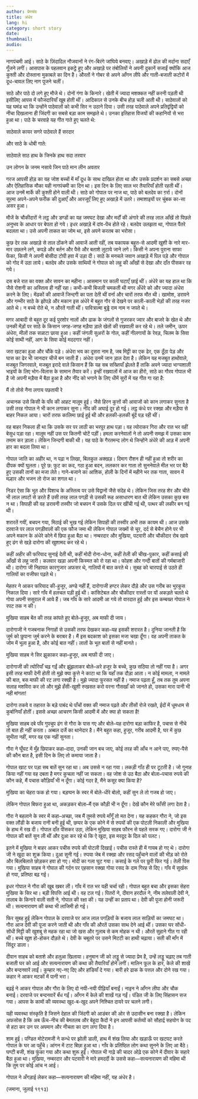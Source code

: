 ```yaml
---
author: प्रेमचंद
title: अंधेर
lang: hi
category: short story
date: 
thumbnail: 
audio:
---
```


नागपंचमी आई। साठे के ज़िंदादिल नौजवानों ने रंग-बिरंगे जांघिये बनवाए। अखाड़े में ढोल की मर्दाना सदाएँ गूँजने लगीं। आसपास के पहलवान इकट्ठे हुए और अखाड़े पर तंबोलियों ने अपनी दुकानें सजाईं क्योंकि आज कुश्ती और दोस्ताना मुकाबले का दिन है। औरतों ने गोबर से अपने आँगन लीपे और गाती-बजाती कटोरों में दूध-चावल लिए नाग पूजने चलीं।

साठे और पाठे दो लगे हुए मौजे थे। दोनों गंगा के किनारे। खेती में ज्यादा मशक्कत नहीं करनी पड़ती थी इसीलिए आपस में फौजदारियाँ खूब होती थीं। आदिकाल से उनके बीच होड़ चली आती थी। साठेवालों को यह घमंड था कि उन्होंने पाठेवालों को कभी सिर न उठाने दिया। उसी तरह पाठेवाले अपने प्रतिद्वंद्वियों को नीचा दिखलाना ही जिंदगी का सबसे बड़ा काम समझते थे। उनका इतिहास विजयों की कहानियों से भरा हुआ था। पाठे के चरवाहे यह गीत गाते हुए चलते थे:

साठेवाले कायर सगरे पाठेवाले हैं सरदार

और साठे के धोबी गाते:

साठेवाले साठ हाथ के जिनके हाथ सदा तरवार

उन लोगन के जनम नसाये जिन पाठे मान लीन अवतार

गरज आपसी होड़ का यह जोश बच्चों में माँ दूध के साथ दाखिल होता था और उसके प्रदर्शन का सबसे अच्छा और ऐतिहासिक मौका यही नागपंचमी का दिन था। इस दिन के लिए साल भर तैयारियाँ होती रहती थीं। आज उनमें मार्के की कुश्ती होने वाली थी। साठे को गोपाल पर नाज था, पाठे को बलदेव का ग़र्रा। दोनों सूरमा अपने-अपने फरीक की दुआएँ और आरजूएँ लिए हुए अखाड़े में उतरे। तमाशाइयों पर चुंबक का-सा असर हुआ।

मौजें के चौकीदारों ने लट्ठ और डण्डों का यह जमघट देखा और मर्दों की अंगारे की तरह लाल आँखें तो पिछले अनुभव के आधार पर बेपता हो गये। इधर अखाड़े में दांव-पेंच होते रहे। बलदेव उलझता था, गोपाल पैंतरे बदलता था। उसे अपनी ताकत का जोम था, इसे अपने करतब का भरोसा।

कुछ देर तक अखाड़े से ताल ठोंकने की आवाजें आती रहीं, तब यकायक बहुत-से आदमी खुशी के नारे मार-मार उछलने लगे, कपड़े और बर्तन और पैसे और बताशे लुटाये जाने लगे। किसी ने अपना पुराना साफा फेंका, किसी ने अपनी बोसीदा टोपी हवा में उड़ा दी। साठे के मनचले जवान अखाड़े में पिल पड़े और गोपाल को गोद में उठा लाये। बलदेव और उसके साथियों ने गोपाल को लहू की आँखों से देखा और दाँत पीसकर रह गये।

दस बजे रात का वक्त और सावन का महीना। आसमान पर काली घटाएँ छाई थीं। अंधेरे का यह हाल था कि जैसे रोशनी का अस्तित्व ही नहीं रहा। कभी-कभी बिजली चमकती थी मगर अँधेरे को और ज्यादा अंधेरा करने के लिए। मेंढकों की आवाजें जिन्दगी का पता देती थीं वर्ना और चारों तरफ मौत थी। खामोश, डरावने और गम्भीर साठे के झोंपड़े और मकान इस अंधेरे में बहुत गौर से देखने पर काली-काली भेड़ों की तरह नजर आते थे। न बच्चे रोते थे, न औरतें गाती थीं। पावित्रात्मा बुड्ढे राम नाम न जपते थे।

मगर आबादी से बहुत दूर कई पुरशोर नालों और ढाक के जंगलों से गुजरकर ज्वार और बाजरे के खेत थे और उनकी मेंड़ों पर साठे के किसान जगह-जगह मड़ैया ड़ाले खेतों की रखवाली कर रहे थे। तले जमीन, ऊपर अंधेरा, मीलों तक सन्नाटा छाया हुआ। कहीं जंगली सुअरों के गोल, कहीं नीलगायों के रेवड़, चिलम के सिवा कोई साथी नहीं, आग के सिवा कोई मददगार नहीं।

जरा खटका हुआ और चौंके पड़े। अंधेरा भय का दूसरा नाम है, जब मिट्टी का एक ढेर, एक ठूँठा पेड़ और घास का ढेर भी जानदार चीजें बन जाती हैं। अंधेरा उनमें जान ड़ाल देता है। लेकिन यह मजबूत हाथोंवाले, मजबूत जिगरवाले, मजबूत इरादे वाले किसान हैं कि यह सब सख्तियाँ झेलते हैं ताकि अपने ज्यादा भाग्यशाली भाइयों के लिए भोग-विलास के सामान तैयार करें। इन्हीं रखवालों में आज का हीरो, साठे का गौरव गोपाल भी है जो अपनी मड़ैया में बैठा हुआ है और नींद को भगाने के लिए धीमें सुरों में यह गीत गा रहा है:

मैं तो तोसे नैना लगाय पछतायी रे

अचानक उसे किसी के पाँव की आहट मालूम हुई। जैसे हिरन कुत्तों की आवाजों को कान लगाकर सुनता है उसी तरह गोपाल ने भी कान लगाकर सुना। नींद की अघाई दूर हो गई। लट्ठ कंधे पर रक्खा और मड़ैया से बाहर निकल आया। चारों तरफ कालिमा छाई हुई थी और हलकी-हलकी बूंदें पड़ रही थीं।

वह बाहर निकला ही था कि उसके सर पर लाठी का भरपूर हाथ पड़ा। वह त्योराकर गिरा और रात भर वहीं बेसुध पड़ा रहा। मालूम नहीं उस पर कितनी चोटें पड़ीं। हमला करनेवालों ने तो अपनी समझ में उसका काम तमाम कर ड़ाला। लेकिन जिन्दगी बाकी थी। यह पाठे के गैरतमन्द लोग थे जिन्होंने अंधेरे की आड़ में अपनी हार का बदला लिया था।

गोपाल जाति का अहीर था, न पढ़ा न लिखा, बिलकुल अक्खड़। दिमाग रौशन ही नहीं हुआ तो शरीर का दीपक क्यों घुलता। पूरे छ: फुट का कद, गठा हुआ बदन, ललकार कर गाता तो सुननेवाले मील भर पर बैठे हुए उसकी तानों का मजा लेते। गाने-बजाने का आशिक, होली के दिनों में महीने भर तक गाता, सावन में मल्हार और भजन तो रोज का शगल था।

निडर ऐसा कि भूत और पिशाच के अस्तित्व पर उसे विद्वानों जैसे संदेह थे। लेकिन जिस तरह शेर और चीते भी लाल लपटों से डरते हैं उसी तरह लाल पगड़ी से उसकी रूह असाधारण बात थी लेकिन उसका कुछ बस न था। सिपाही की वह डरावनी तस्वीर जो बचपन में उसके दिल पर खींची गई थी, पत्थर की लकीर बन गई थी।

शरारतें गयीं, बचपन गया, मिठाई की भूख गई लेकिन सिपाही की तस्वीर अभी तक कायम थी। आज उसके दरवाजे पर लाल पगड़ीवालों की एक फौज जमा थी लेकिन गोपाल जख्मों से चूर, दर्द से बेचैन होने पर भी अपने मकान के अंधेरे कोने में छिपा हुआ बैठा था। नम्बरदार और मुखिया, पटवारी और चौकीदार रोब खाये हुए ढंग से खड़े दारोगा की खुशामद कर रहे थे।

कहीं अहीर की फरियाद सुनाई देती थी, कहीं मोदी रोना-धोना, कहीं तेली की चीख-पुकार, कहीं कसाई की आँखों से लहू जारी। कलवार खड़ा अपनी किस्मत को रो रहा था। फोहश और गन्दी बातों की गर्मबाजारी थी। दारोगा जी निहायत कारगुजार अफसर थे, गालियों में बात करते थे। सुबह को चारपाई से उठते ही गालियों का वजीफा पढ़ते थे।

मेहतर ने आकर फरियाद की-हुजूर, अण्डे नहीं हैं, दारोगाजी हण्टर लेकर दौड़े और उस गरीब का भुरकुस निकाल दिया। सारे गाँव में हलचल पड़ी हुई थी। कांसिटेबल और चौकीदार रास्तों पर यों अकड़ते चलते थे गोया अपनी ससुराल में आये हैं। जब गाँव के सारे आदमी आ गये तो वारदात हुई और इस कम्बख्त गोपाल ने रपट तक न की।

मुखिया साहब बेंत की तरह कांपते हुए बोले–हुजूर, अब माफी दी जाय।

दारोगाजी ने गजबनाक निगाहों से उसकी तरफ देखकर कहा–यह इसकी शरारत है। दुनिया जानती है कि जुर्म को छुपाना जुर्म करने के बराबर है। मैं इस बदकाश को इसका मजा चखा दूँगा। वह अपनी ताकत के जोम में भूला हुआ है, और कोई बात नहीं। लातों के भूत बातों से नहीं मानते।

मुखिया साहब ने सिर झुकाकर कहा–हुजूर, अब माफी दी जाए।

दारोगाजी की त्योरियाँ चढ़ गईं और झुंझलाकर बोले–अरे हजूर के बच्चे, कुछ सठिया तो नहीं गया है। अगर इसी तरह माफी देनी होती तो मुझे क्या कुत्ते ने काटा था कि यहाँ तक दौड़ा आता। न कोई मामला, न मामले की बात, बस माफी की रट लगा रक्खी है। मुझे ज्यादा फुरसत नहीं है। नमाज पढ़ता हूँ, तब तक तुम अपना सलाह मशविरा कर लो और मुझे हँसी-खुशी रुखसत करो वरना गौसखाँ को जानते हो, उसका मारा पानी भी नही मांगता!

दारोगा तकवे व तहारत के बड़े पाबंद थे पाँचों वक्त की नमाज पढ़ते और तीसों रोजे रखते, ईदों में धूमधाम से कुर्बानियाँ होतीं। इससे अच्छा आचरण किसी आदमी में और क्या हो सकता है!

मुखिया साहब दबे पाँव गुपचुप ढंग से गौरा के पास गए और बोले–यह दारोगा बड़ा काफिर है, पचास से नीचे तो बात ही नहीं करता। अब्बल दर्जे का थानेदार है। मैंने बहुत कहा, हुजूर, गरीब आदमी है, घर में कुछ सुभीता नहीं, मगर वह एक नहीं सुनता।

गौरा ने घूँघट में मुँह छिपाकर कहा–दादा, उनकी जान बच जाए, कोई तरह की आँच न आने पाए, रुपए-पैसे की कौन बात है, इसी दिन के लिए तो कमाया जाता है।

गोपाल खाट पर पड़ा सब बातें सुन रहा था। अब उससे न रहा गया। लकड़ी गाँठ ही पर टूटती है। जो गुनाह किया नहीं गया वह दबता है मगर कुचला नहीं जा सकता। वह जोश से उठ बैठा और बोला–पचास रुपये की कौन कहे, मैं पचास कौड़ियाँ भी न दूँगा। कोई गदर है, मैंने कसूर क्या किया है?

मुखिया का चेहरा फक हो गया। बड़प्पन के स्वर में बोले-धीरे बोलो, कहीं सुन ले तो गजब हो जाए।

लेकिन गोपाल बिफरा हुआ था, अकड़कर बोला–मैं एक कौड़ी भी न दूँगा। देखें कौन मेरे फाँसी लगा देता है।

गौरा ने बहलाने के स्वर में कहा–अच्छा, जब मैं तुमसे रुपये माँगूँ तो मत देना। यह कहकर गौरा ने, जो इस वक्त लौंडी के बजाय रानी बनी हुई थी, छप्पर के एक कोने में से रुपयों की एक पोटली निकाली और मुखिया के हाथ में रख दी। गोपाल दाँत पीसकर उठा, लेकिन मुखिया साहब फौरन से पहले सरक गए। दारोगा जी ने गोपाल की बातें सुन ली थीं और दुआ कर रहे थे कि ऐ खुदा, इस मरदूद के दिल को पलट।

इतने में मुखिया ने बाहर आकर पचीस रुपये की पोटली दिखाई। पचीस रास्ते ही में गायब हो गए थे। दारोगा जी ने खुदा का शुक्र किया। दुआ सुनी गई। रुपया जेब में रक्खा और रसद पहुँचाने वालों की भीड़ को रोते और बिलबिलाते छोड़कर हवा हो गए। मोदी का गला घुट गया। कसाई के गले पर छुरी फिर गई। तेली पिस गया। मुखिया साहब ने गोपाल की गर्दन पर एहसान रक्खा गोया रसद के दाम गिरह से दिए। गाँव में सुर्खरू हो गया, प्रतिष्ठा बढ़ गई।

इधर गोपाल ने गौरा की खूब खबर ली। गाँव में रात भर यही चर्चा रही। गोपाल बहुत बचा और इसका सेहरा मुखिया के सिर था। बड़ी विपत्ति आई थी। वह टल गई। पितरों ने, दीवान हरदौल ने, नीम तलेवाली देवी ने, तालाब के किनारे वाली सती ने, गोपाल की रक्षा की। यह उन्हीं का प्रताप था। देवी की पूजा होनी जरूरी थी। सत्यनारायण की कथा भी लाजिमी हो गई।

फिर सुबह हुई लेकिन गोपाल के दरवाजे पर आज लाल पगड़ियों के बजाय लाल साड़ियों का जमघट था। गौरा आज देवी की पूजा करने जाती थी और गाँव की औरतें उसका साथ देने आई थीं। उसका घर सोंधी-सोंधी मिट्टी की खुशबू से महक रहा था जो खस और गुलाब से कम मोहक न थी। औरतें सुहाने गीत गा रही थीं। बच्चे खुश हो-होकर दौड़ते थे। देवी के चबूतरे पर उसने मिटटी का हाथी चढ़ाया। सती की माँग में सिंदूर डाला।

दीवान साहब को बताशे और हलुआ खिलाया। हनुमान जी को लड्डू से ज्यादा प्रेम है, उन्हें लड्डू चढ़ाए तब गाती बजाती घर को आई और सत्यनारायण की कथा की तैयारियाँ होने लगीं। मालिन फूल के हार, केले की शाखें और बन्दनवारें लाईं। कुम्हार नए-नए दिए और हांडियाँ दे गया। बारी हरे ढाक के पत्तल और दोने रख गया। कहार ने आकर मटकों में पानी भरा।

बढ़ई ने आकर गोपाल और गौरा के लिए दो नयी-नयी पीढ़ियाँ बनाईं। नाइन ने आँगन लीपा और चौक बनाई। दरवाजे पर बन्दनवारें बँध गईं। आँगन में केले की शाखें गड़ गईं। पंडित जी के लिए सिंहासन सज गया। आपस के कामों की व्यवस्था खुद-ब-खुद अपने निश्चित दायरे पर चलने लगी।

यही व्यवस्था संस्कृति है जिसने देहात की जिंदगी को आडंबर की ओर से उदासीन बना रक्खा है। लेकिन अफसोस है कि अब ऊँच-नीच की बेमतलब और बेहूदा कैदों ने इन आपसी कर्तव्यों को सौहार्द्र सहयोग के पद से हटा कर उन पर अपमान और नीचता का दाग लगा दिया है।

शाम हुई। पण्डित मोटेरामजी ने कन्धे पर झोली डाली, हाथ में शंख लिया और खड़ाऊँ पर खटपट करते गोपाल के घर आ पहुँचे। आंगन में टाट बिछा हुआ था। गाँव के प्रतिष्ठित लोग कथा सुनने के लिए आ बैठे। घण्टी बजी, शंख फुंका गया और कथा शुरू हुईं। गोपाल भी गाढ़े की चादर ओढ़े एक कोने में दीवार के सहारे बैठा हुआ था। मुखिया, नम्बरदार और पटवारी ने मारे हमदर्दी के उससे कहा—सत्यनारायण की महिमा थी कि तुम पर कोई आंच न आई।

गोपाल ने अँगड़ाई लेकर कहा—सत्यनारायण की महिमा नहीं, यह अंधेर है।

(जमाना, जुलाई १९१३)